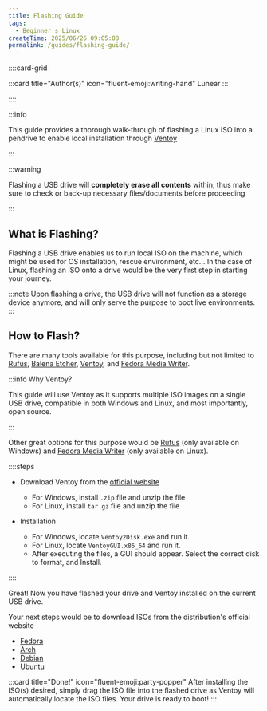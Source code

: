 ```yaml
---
title: Flashing Guide
tags:
  - Beginner's Linux
createTime: 2025/06/26 09:05:08
permalink: /guides/flashing-guide/
---
```


::::card-grid

:::card title="Author(s)" icon="fluent-emoji:writing-hand"
Lunear
:::

<!-- :::card title="Co-author(s)" icon="fluent-emoji:two-hearts"

::: -->

::::

<!-- end of card grid -->

:::info

This guide provides a thorough walk-through of flashing a Linux ISO into a pendrive to enable local installation through [Ventoy](https://www.ventoy.net/en/index.html)

:::

:::warning

Flashing a USB drive will **completely erase all contents** within, thus make sure to check or back-up necessary files/documents before proceeding

:::

## What is Flashing?

Flashing a USB drive enables us to run local ISO on the machine, which might be used for OS installation, rescue environment, etc... In the case of Linux, flashing an ISO onto a drive would be the very first step in starting your journey.

:::note
Upon flashing a drive, the USB drive will not function as a storage device anymore, and will only serve the purpose to boot live environments.
:::

## How to Flash?

There are many tools available for this purpose, including but not limited to [Rufus](https://rufus.ie/en/), [Balena Etcher](https://etcher.balena.io/), [Ventoy](https://www.ventoy.net/en/index.html), and [Fedora Media Writer](https://flathub.org/apps/org.fedoraproject.MediaWriter).

:::info Why Ventoy?

This guide will use Ventoy as it supports multiple ISO images on a single USB drive, compatible in both Windows and Linux, and most importantly, open source.

:::

Other great options for this purpose would be [Rufus](https://rufus.ie/en/) (only available on Windows) and [Fedora Media Writer](https://flathub.org/apps/org.fedoraproject.MediaWriter) (only available on Linux).

::::steps

- Download Ventoy from the [official website](https://www.ventoy.net/en/download.html)

  - For Windows, install `.zip` file and unzip the file
  - For Linux, install `tar.gz` file and unzip the file

- Installation
  - For Windows, locate `Ventoy2Disk.exe` and run it.
  - For Linux, locate `VentoyGUI.x86_64` and run it.
  - After executing the files, a GUI should appear. Select the correct disk to format, and Install.

::::

Great! Now you have flashed your drive and Ventoy installed on the current USB drive.

Your next steps would be to download ISOs from the distribution's official website

- [Fedora](https://fedoraproject.org/workstation/download)
- [Arch](https://archlinux.org/download/)
- [Debian](https://www.debian.org/distrib/)
- [Ubuntu](https://ubuntu.com/download/desktop)

:::card title="Done!" icon="fluent-emoji:party-popper"
After installing the ISO(s) desired, simply drag the ISO file into the flashed drive as Ventoy will automatically locate the ISO files. Your drive is ready to boot!
:::
